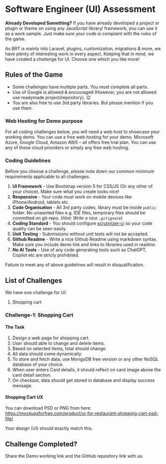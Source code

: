 
# Software Engineer (UI) Assessment

**Already Developed Something?**  If you have already developed a project or plugin or theme on using any JavaScript library/ framework, you can use it as a work sample. Just make sure your code is complaint with the rules of the game.

As BRT is mainly into Laravel, plugins, customization, migrations & more, we have plenty of interesting work in every aspect. Keeping that in mind, we have created a challenge for UI. Choose one which you like more!

## Rules of the Game
-   Some challenges have multiple parts. You must complete all parts.
-   Use of Google is allowed & encouraged (However, you are not allowed use readymade project/repository).  😉
-   You are also free to use 3rd party libraries. But please mention if you use them.

### Web Hosting for Demo purpose

For all coding challenges below, you will need a web host to showcase your working demo. You can use a free web hosting for your demo. Microsoft Azure, Google Cloud, Amazon AWS – all offers free trial plan. You can use any of these cloud providers or simply any free web hosting.


### Coding Guidelines

Before you choose a challenge, please note down our common minimum requirements applicable to all challenges.

1.  **UI Framework**  - Use Bootstrap version 5 for CSS/JS (Or any other of your choice). Make sure what you create looks nice!
2.  **Responsive**  - Your code must work on mobile devices like iPhone/Android, tablets etc.
3.  **Code Organisation**  - All 3rd party codes, library must be inside  `public`  folder. No unwanted files e.g. IDE files, temporary files should be committed on git-repo.  _(Hint: Write a nice  `.gitignore`)_
4.  **Coding Standard**  - You should configure  [scrutinizer-ci](https://scrutinizer-ci.com/)  so your code quality can be seen easily.
5.  **Unit Testing**  - Submissions without unit tests will not be accepted. 
6. **Github Readme**  - Write a nice Github Readme using markdown syntax. Make sure you include demo link and links to libraries used in readme.
7. **No AI Tools** - Use of any code generating tools such as ChatGPT, Copilot etc are stricly prohibited.

Failure to meet any of above guidelines will result in disqualification.

## List of Challenges

We have one challenge for UI:

1.  Shopping cart

### Challenge-1: Shopping Cart
#### The Task

 1. Design a web page for shopping cart. 
 2. User should able to change and delete items.
 3. Based on selected items, total should change.
 4. All data should come dynamically.
 5. To store and fetch data, use MongoDB free version or any other NoSQL database of your choice.
 6. When user enters Card details, it should reflect on card image above the card detail section.
 7. On checkout, data should get stored in database and display success message.

#### Shopping Cart UX
You can download PSD or PNG from here: https://mockupsforfree.com/product/ui-for-restaurant-shopping-cart-psd-file/

Your design (UI) should exactly match this.

## Challenge Completed?
Share the Demo working link and the GitHub repository link with us.
